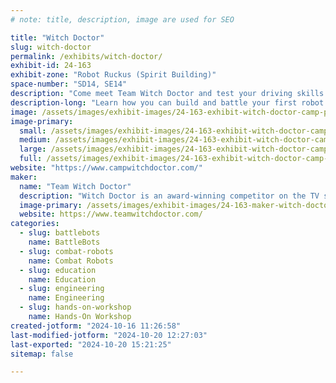 ```yaml
---
# note: title, description, image are used for SEO

title: "Witch Doctor"
slug: witch-doctor
permalink: /exhibits/witch-doctor/
exhibit-id: 24-163
exhibit-zone: "Robot Ruckus (Spirit Building)"
space-number: "SD14, SE14"
description: "Come meet Team Witch Doctor and test your driving skills in a real robot battle!"
description-long: "Learn how you can build and battle your first robot with Camp Witch Doctor here at Maker Faire Orlando! We will be demoing our new robot kits all weekend, with TEN unique designs. Stop by and try your hand at driving a combat robot! Members of Team Witch Doctor will be also be available to meet and greet. Come say hello!"
image: /assets/images/exhibit-images/24-163-exhibit-witch-doctor-camp-promo-h2-2958-large.jpg
image-primary: 
  small: /assets/images/exhibit-images/24-163-exhibit-witch-doctor-camp-promo-h2-2958-small.jpg
  medium: /assets/images/exhibit-images/24-163-exhibit-witch-doctor-camp-promo-h2-2958-medium.jpg
  large: /assets/images/exhibit-images/24-163-exhibit-witch-doctor-camp-promo-h2-2958-large.jpg
  full: /assets/images/exhibit-images/24-163-exhibit-witch-doctor-camp-promo-h2-2958-full.jpg
website: "https://www.campwitchdoctor.com/"
maker: 
  name: "Team Witch Doctor"
  description: "Witch Doctor is an award-winning competitor on the TV show BattleBots. It weighs 250 pounds, and battles with its dual skull-shaped disks spinning at over 200 miles per hour! Witch Doctor has been a 2x BattleBots World Championship Finalist, 2x BattleBots Bounty Hunter Champion, BattleBots Golden Bolt Finalist, and BattleBots All-Stars Champion. Team Witch Doctor is a fan-favorite known for competing in their custom-made skeleton jackets and top hats. The South Florida team is an avid advocate of robotics education through combat robotics, and their Witch Doctor Junior educational program includes free YouTube video lessons to help new builders get started. You can learn more at www.teamwitchdoctor.com."
  image-primary: /assets/images/exhibit-images/24-163-maker-witch-doctor-bb2022-witch-doctor-team-sm-medium.jpg
  website: https://www.teamwitchdoctor.com/
categories: 
  - slug: battlebots
    name: BattleBots
  - slug: combat-robots
    name: Combat Robots
  - slug: education
    name: Education
  - slug: engineering
    name: Engineering
  - slug: hands-on-workshop
    name: Hands-On Workshop
created-jotform: "2024-10-16 11:26:58"
last-modified-jotform: "2024-10-20 12:27:03"
last-exported: "2024-10-20 15:21:25"
sitemap: false

---
```

